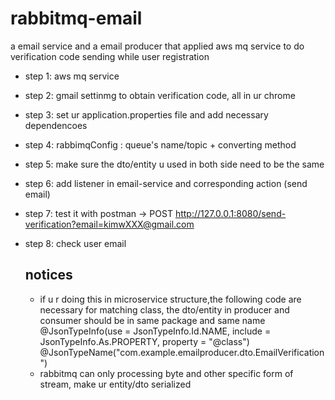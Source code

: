 # rabbitmq-email
a email service and a email producer that applied aws mq service to do verification code sending while user registration

* step 1: aws mq service 
* step 2: gmail settinmg to obtain verification code, all in ur chrome
* step 3: set ur application.properties file and add necessary dependencoes
* step 4: rabbimqConfig : queue's name/topic + converting method
* step 5: make sure the dto/entity u used in both side need to be the same
* step 6: add listener in email-service and corresponding action (send email)
* step 7: test it with postman -> POST http://127.0.0.1:8080/send-verification?email=kimwXXX@gmail.com
* step 8: check user email

  ## notices
  * if u r doing this in microservice structure,the following code are necessary for matching class,
    the dto/entity in producer and consumer should be in same package and same name
      @JsonTypeInfo(use = JsonTypeInfo.Id.NAME, include = JsonTypeInfo.As.PROPERTY, property = "@class")
      @JsonTypeName("com.example.emailproducer.dto.EmailVerification")
  * rabbitmq can only processing byte and other specific form of stream, make ur entity/dto serialized
  


